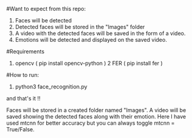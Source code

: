 #Want to expect from this repo:

1. Faces will be detected
2. Detected faces will be stored in the "Images" folder
3. A video with the detected faces will be saved in the form of a video.
4. Emotions will be detected and displayed on the saved video.

#Requirements

1. opencv ( pip install opencv-python )
2  FER ( pip install fer )

#How to run: 

1. python3 face_recognition.py

and that's it !!

Faces will be stored in a created folder named "Images". A video will be saved showing the detected faces along with their emotion.
Here I have used mtcnn for better accuracy but you can always toggle mtcnn = True/False.





